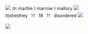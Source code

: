 ![](https://files.catbox.moe/9xbq0s.gif) ౨ৎ marble ) marrow ) mallory ![](https://files.catbox.moe/qqtd24.gif)
<br/>it)she)they⠀ꔫ⠀18⠀ꔫ⠀disordered ![](https://files.catbox.moe/52hbiy.gif)
<br/><br/>
![](https://files.catbox.moe/2n01wz.gif) 